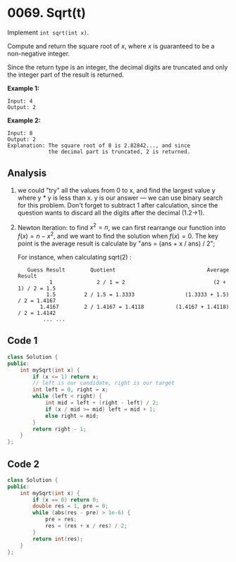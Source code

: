 # 0069. Sqrt(t)

Implement `int sqrt(int x)`.

Compute and return the square root of *x*, where *x* is guaranteed to be a non-negative integer.

Since the return type is an integer, the decimal digits are truncated and only the integer part of the result is returned.

**Example 1:**

```
Input: 4
Output: 2
```

**Example 2:**

```
Input: 8
Output: 2
Explanation: The square root of 8 is 2.82842..., and since 
             the decimal part is truncated, 2 is returned.
```

## Analysis

1. we could "try" all the values from 0 to x, and find the largest value y where y * y is less than x. y is our answer — we can use binary search for this problem. Don't forget to subtract 1 after calculation, since the question wants to discard all the digits after the decimal (1.2->1).

2. Newton Iteration: to find $x^2=n$, we can first rearrange our function into $f(x)=n-x^2$, and we want to find the solution when $f(x)=0$. The key point is the average result is calculate by "ans = (ans + x / ans) / 2";

   For instance, when calculating sqrt(2) :

   ```
      Guess Result        Quotient                             Average Result
             1          	2 / 1 = 2                            (2 + 1) / 2 = 1.5
            1.5      	2 / 1.5 = 1.3333                (1.3333 + 1.5) / 2 = 1.4167
          1.4167    	2 / 1.4167 = 1.4118          (1.4167 + 1.4118) / 2 = 1.4142
           ... ...
   ```

## Code 1

```c++
class Solution {
public:
    int mySqrt(int x) {
        if (x <= 1) return x;
        // left is our candidate, right is our target
      	int left = 0, right = x;
        while (left < right) {
            int mid = left + (right - left) / 2;
            if (x / mid >= mid) left = mid + 1;
            else right = mid;
        }
        return right - 1;
    }
};
```

## Code 2

```c++
class Solution {
public:
    int mySqrt(int x) {
        if (x == 0) return 0;
        double res = 1, pre = 0;
        while (abs(res - pre) > 1e-6) {
            pre = res;
            res = (res + x / res) / 2;
        }
        return int(res);
    }
};
```

